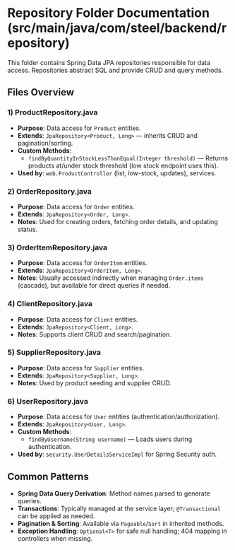 # Repository Folder Documentation (src/main/java/com/steel/backend/repository)

This folder contains Spring Data JPA repositories responsible for data access. Repositories abstract SQL and provide CRUD and query methods.

## Files Overview

### 1) ProductRepository.java
- **Purpose**: Data access for `Product` entities.
- **Extends**: `JpaRepository<Product, Long>` — inherits CRUD and pagination/sorting.
- **Custom Methods**:
  - `findByQuantityInStockLessThanEqual(Integer threshold)` — Returns products at/under stock threshold (low stock endpoint uses this).
- **Used by**: `web.ProductController` (list, low-stock, updates), services.

### 2) OrderRepository.java
- **Purpose**: Data access for `Order` entities.
- **Extends**: `JpaRepository<Order, Long>`.
- **Notes**: Used for creating orders, fetching order details, and updating status.

### 3) OrderItemRepository.java
- **Purpose**: Data access for `OrderItem` entities.
- **Extends**: `JpaRepository<OrderItem, Long>`.
- **Notes**: Usually accessed indirectly when managing `Order.items` (cascade), but available for direct queries if needed.

### 4) ClientRepository.java
- **Purpose**: Data access for `Client` entities.
- **Extends**: `JpaRepository<Client, Long>`.
- **Notes**: Supports client CRUD and search/pagination.

### 5) SupplierRepository.java
- **Purpose**: Data access for `Supplier` entities.
- **Extends**: `JpaRepository<Supplier, Long>`.
- **Notes**: Used by product seeding and supplier CRUD.

### 6) UserRepository.java
- **Purpose**: Data access for `User` entities (authentication/authorization).
- **Extends**: `JpaRepository<User, Long>`.
- **Custom Methods**:
  - `findByUsername(String username)` — Loads users during authentication.
- **Used by**: `security.UserDetailsServiceImpl` for Spring Security auth.

## Common Patterns
- **Spring Data Query Derivation**: Method names parsed to generate queries.
- **Transactions**: Typically managed at the service layer; `@Transactional` can be applied as needed.
- **Pagination & Sorting**: Available via `Pageable`/`Sort` in inherited methods.
- **Exception Handling**: `Optional<T>` for safe null handling; 404 mapping in controllers when missing.



